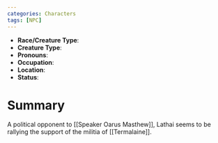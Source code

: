 ```yaml
---
categories: Characters
tags: [NPC]
---
```

- **Race/Creature Type**: 
- **Creature Type**:
- **Pronouns**:  
- **Occupation**: 
- **Location**: 
- **Status**:

# Summary
A political opponent to [[Speaker Oarus Masthew]], Lathai seems to be rallying the support of the militia of [[Termalaine]].